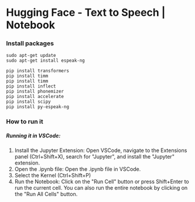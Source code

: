 Hugging Face - Text to Speech | Notebook
=========================================

### Install packages
```
sudo apt-get update
sudo apt-get install espeak-ng
```

```
pip install transformers
pip install timm
pip install timm
pip install inflect
pip install phonemizer
pip install accelerate
pip install scipy
pip install py-espeak-ng
```

### How to run it
##### Running it in VSCode:
1) Install the Jupyter Extension: Open VSCode, navigate to the Extensions panel (Ctrl+Shift+X), search for "Jupyter", and install the "Jupyter" extension.
2) Open the .ipynb file: Open the .ipynb file in VSCode.
3) Select the Kernel (Ctrl+Shift+P)
4) Run the Notebook: Click on the "Run Cell" button or press Shift+Enter to run the current cell. You can also run the entire notebook by clicking on the "Run All Cells" button.